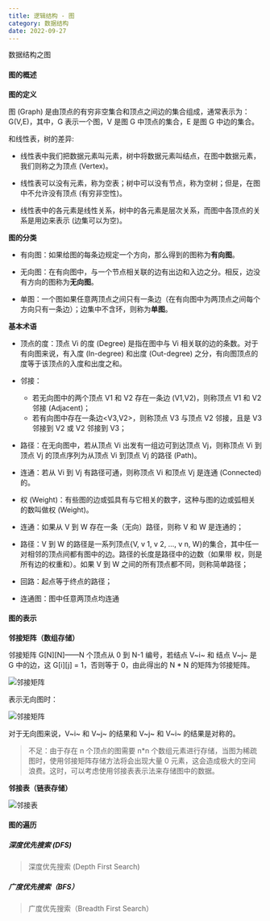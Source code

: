 ```yaml
---
title: 逻辑结构 - 图
category: 数据结构
date: 2022-09-27
---
```


数据结构之图
<!-- more -->

#### 图的概述

**图的定义**

图 (Graph) 是由顶点的有穷非空集合和顶点之间边的集合组成，通常表示为：G(V,E)，其中，G 表示一个图，V 是图 G 中顶点的集合，E 是图 G 中边的集合。

和线性表，树的差异:

* 线性表中我们把数据元素叫元素，树中将数据元素叫结点，在图中数据元素，我们则称之为顶点 (Vertex)。

* 线性表可以没有元素，称为空表；树中可以没有节点，称为空树；但是，在图中不允许没有顶点 (有穷非空性)。

* 线性表中的各元素是线性关系，树中的各元素是层次关系，而图中各顶点的关系是用边来表示 (边集可以为空)。

**图的分类**

* 有向图：如果给图的每条边规定一个方向，那么得到的图称为**有向图**。

* 无向图：在有向图中，与一个节点相关联的边有出边和入边之分。相反，边没有方向的图称为**无向图**。

* 单图：一个图如果任意两顶点之间只有一条边（在有向图中为两顶点之间每个方向只有一条边）；边集中不含环，则称为**单图**。

**基本术语**

- 顶点的度：顶点 Vi 的度 (Degree) 是指在图中与 Vi 相关联的边的条数。对于有向图来说，有入度 (In-degree) 和出度 (Out-degree) 之分，有向图顶点的度等于该顶点的入度和出度之和。

- 邻接：
  - 若无向图中的两个顶点 V1 和 V2 存在一条边 (V1,V2)，则称顶点 V1 和 V2 邻接 (Adjacent)；
  - 若有向图中存在一条边<V3,V2>，则称顶点 V3 与顶点 V2 邻接，且是 V3 邻接到 V2 或 V2 邻接到 V3；

- 路径：在无向图中，若从顶点 Vi 出发有一组边可到达顶点 Vj，则称顶点 Vi 到顶点 Vj 的顶点序列为从顶点 Vi 到顶点 Vj 的路径 (Path)。

- 连通：若从 Vi 到 Vj 有路径可通，则称顶点 Vi 和顶点 Vj 是连通 (Connected) 的。

- 权 (Weight)：有些图的边或弧具有与它相关的数字，这种与图的边或弧相关的数叫做权 (Weight)。

- 连通：如果从 V 到 W 存在一条（无向）路径，则称 V 和 W 是连通的；

- 路径：V 到 W 的路径是一系列顶点{V, v 1, v 2, …, v n, W}的集合，其中任一对相邻的顶点间都有图中的边。路径的长度是路径中的边数（如果带 权，则是所有边的权重和）。如果 V 到 W 之间的所有顶点都不同，则称简单路径；

- 回路：起点等于终点的路径；

- 连通图：图中任意两顶点均连通

#### 图的表示

**邻接矩阵（数组存储）**

邻接矩阵 G\[N\]\[N\]——N 个顶点从 0 到 N-1 编号，若结点 V~i~ 和 结点 V~j~ 是 G 中的边，这 G\[i\]\[j\] = 1，否则等于 0，由此得出的 N * N 的矩阵为邻接矩阵。

![邻接矩阵](https://cdn.staticaly.com/gh/AlexChen68/image-hosting@master/blog/advance/邻接矩阵.png)

表示无向图时：

![邻接矩阵](https://cdn.staticaly.com/gh/AlexChen68/image-hosting@master/blog/advance/邻接矩阵-无向图.png)

对于无向图来说，V~i~ 和 V~j~ 的结果和 V~j~ 和 V~i~ 的结果是对称的。

> 不足：由于存在 n 个顶点的图需要 n*n 个数组元素进行存储，当图为稀疏图时，使用邻接矩阵存储方法将会出现大量 0 元素，这会造成极大的空间浪费。这时，可以考虑使用邻接表表示法来存储图中的数据。

**邻接表（链表存储）**

![邻接表](https://cdn.staticaly.com/gh/AlexChen68/image-hosting@master/blog/advance/邻接表.png)

#### **图的遍历**

##### 深度优先搜索 (DFS)

> 深度优先搜索 (Depth First Search)

##### 广度优先搜索（BFS）

> 广度优先搜索（Breadth First Search）